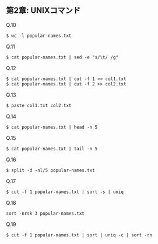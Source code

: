 ## 第2章: UNIXコマンド

Q.10
```
$ wc -l popular-names.txt
```

Q.11
```
$ cat popular-names.txt | sed -e "s/\t/ /g"
```

Q.12
```
$ cat popular-names.txt | cut -f 1 >> col1.txt
$ cat popular-names.txt | cut -f 2 >> col2.txt
```

Q.13
```
$ paste col1.txt col2.txt
```

Q.14
```
$ cat popular-names.txt | head -n 5
```

Q.15
```
$ cat popular-names.txt | tail -n 5
```

Q.16
```
$ split -d -nl/5 popular-names.txt 
```

Q.17
```
$ cut -f 1 popular-names.txt | sort -s | uniq 
```

Q.18
```
sort -nrsk 3 popular-names.txt
```

Q.19
```
$ cut -f 1 popular-names.txt | sort | uniq -c | sort -rn
```
